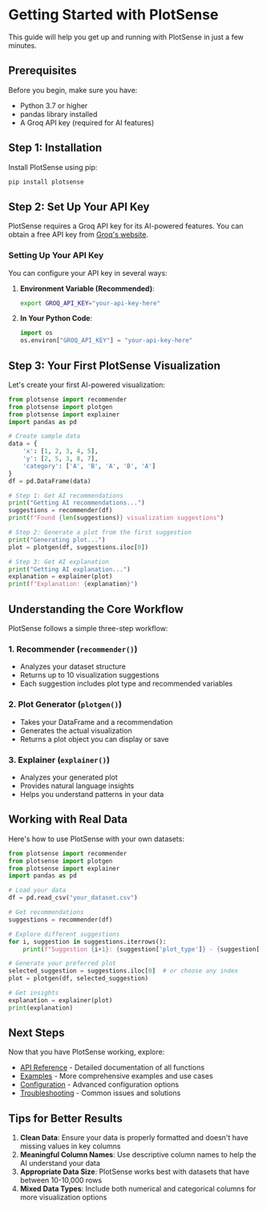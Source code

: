 # Getting Started with PlotSense

This guide will help you get up and running with PlotSense in just a few minutes.

## Prerequisites

Before you begin, make sure you have:
- Python 3.7 or higher
- pandas library installed
- A Groq API key (required for AI features)

## Step 1: Installation

Install PlotSense using pip:

```bash
pip install plotsense
```

## Step 2: Set Up Your API Key

PlotSense requires a Groq API key for its AI-powered features. You can obtain a free API key from [Groq's website](https://console.groq.com).

### Setting Up Your API Key

You can configure your API key in several ways:

1. **Environment Variable (Recommended)**:
   ```bash
   export GROQ_API_KEY="your-api-key-here"
   ```

2. **In Your Python Code**:
   ```python
   import os
   os.environ["GROQ_API_KEY"] = "your-api-key-here"
   ```

## Step 3: Your First PlotSense Visualization

Let's create your first AI-powered visualization:

```python
from plotsense import recommender
from plotsense import plotgen
from plotsense import explainer
import pandas as pd

# Create sample data
data = {
    'x': [1, 2, 3, 4, 5],
    'y': [2, 5, 3, 8, 7],
    'category': ['A', 'B', 'A', 'B', 'A']
}
df = pd.DataFrame(data)

# Step 1: Get AI recommendations
print("Getting AI recommendations...")
suggestions = recommender(df)
print(f"Found {len(suggestions)} visualization suggestions")

# Step 2: Generate a plot from the first suggestion
print("Generating plot...")
plot = plotgen(df, suggestions.iloc[0])

# Step 3: Get AI explanation
print("Getting AI explanation...")
explanation = explainer(plot)
print(f"Explanation: {explanation}")
```

## Understanding the Core Workflow

PlotSense follows a simple three-step workflow:

### 1. **Recommender** (`recommender()`)
- Analyzes your dataset structure
- Returns up to 10 visualization suggestions
- Each suggestion includes plot type and recommended variables

### 2. **Plot Generator** (`plotgen()`)
- Takes your DataFrame and a recommendation
- Generates the actual visualization
- Returns a plot object you can display or save

### 3. **Explainer** (`explainer()`)
- Analyzes your generated plot
- Provides natural language insights
- Helps you understand patterns in your data

## Working with Real Data

Here's how to use PlotSense with your own datasets:

```python
from plotsense import recommender
from plotsense import plotgen
from plotsense import explainer
import pandas as pd

# Load your data
df = pd.read_csv("your_dataset.csv")

# Get recommendations
suggestions = recommender(df)

# Explore different suggestions
for i, suggestion in suggestions.iterrows():
    print(f"Suggestion {i+1}: {suggestion['plot_type']} - {suggestion['description']}")

# Generate your preferred plot
selected_suggestion = suggestions.iloc[0]  # or choose any index
plot = plotgen(df, selected_suggestion)

# Get insights
explanation = explainer(plot)
print(explanation)
```

## Next Steps

Now that you have PlotSense working, explore:

- [API Reference](api-reference.md) - Detailed documentation of all functions
- [Examples](examples.md) - More comprehensive examples and use cases
- [Configuration](configuration.md) - Advanced configuration options
- [Troubleshooting](troubleshooting.md) - Common issues and solutions

## Tips for Better Results

1. **Clean Data**: Ensure your data is properly formatted and doesn't have missing values in key columns
2. **Meaningful Column Names**: Use descriptive column names to help the AI understand your data
3. **Appropriate Data Size**: PlotSense works best with datasets that have between 10-10,000 rows
4. **Mixed Data Types**: Include both numerical and categorical columns for more visualization options
